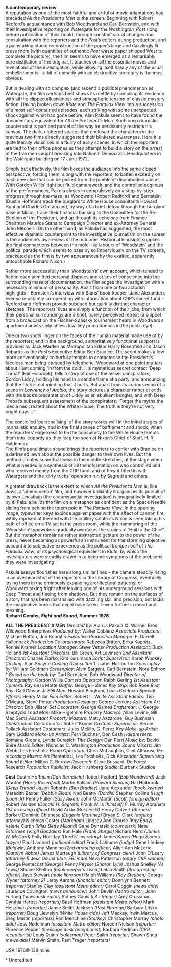 
**A contemporary review**  
A reputation as one of the most faithful and artful of movie adaptations has preceded _All the President’s Men_ to the screen. Beginning with Robert Redford’s acquaintance with Bob Woodward and Carl Bernstein, and with their investigative reporting on Watergate for the _Washington_Post_ (long before publication of their book), through constant script changes and consultation with the reporters and the _Post_’s editors during production, and a painstaking studio reconstruction of the paper’s large and dazzlingly lit press room (with quantities of authentic _Post_ waste paper shipped West to complete the picture), the film seems to have emerged as a remarkably pure distillation of the original. It touches on all the essential moves and revelations of the investigation, while allowing itself hardly any of the usual embellishments – a bit of comedy with an obstructive secretary is the most obvious.

But in dealing with so complex (and recent) a political phenomenon as Watergate, the film perhaps best shows its mettle by compiling its evidence with all the clipped allusiveness and atmospheric tension of classic mystery fiction. Having broken down _Klute_ and _The Parallax View_ into a succession of almost self-contained episodes, each striking with some unexpected shock against what had gone before, Alan Pakula seems to have found the documentary equivalent for _All the President’s Men_. Such crisp dramatic counterpoint is part and parcel of the way he persistently restricts his canvas. The dark, cluttered spaces that enclosed the characters in the previous two films directly suggested their blinkered awareness. Here it is quite literally visualised in a flurry of early scenes, in which the reporters are tied to their office phones as they attempt to build a story on the arrest of the five men caught breaking into National Democratic Headquarters in the Watergate building on 17 June 1972.

Simply but effectively, the film boxes the audience into the same closed perspective, forcing them, along with the reporters, to batten excitedly on each new clue that can be picked from the jumble of disembodied voices.  With Gordon Willis’ tight but fluid camerawork, and the controlled edginess of the performances, Pakula closes in compulsively on a step-by-step progress through the maze, as Woodward (Robert Redford) and Bernstein (Dustin Hoffman) track the burglars to White House consultants Howard Hunt and Charles Colson and, by way of a brief detour through the burglars’ base in Miami, trace their financial backing to the Committee for the Re-Election of the President, and up through its echelons from Finance Chairman Maurice Stans to Campaign Director and ex-Attorney General John Mitchell. (On the other hand, as Pakula has suggested, the most effective dramatic counterpoint to the investigative journalism on the screen is the audience’s awareness of the outcome. Historical hindsight supplies the final connections between the mole-like labours of ‘Woodstein’ and the political parade which seems to pass by so imperviously on the TV screens, bracketed as the film is by two appearances by the exalted, apparently untouchable Richard Nixon.)

Rather more successfully than ‘Woodstein’s’ own account, which tended to flatten even admitted personal disputes and crises of conscience into the surrounding mass of documentation, the film edges the investigation with a necessary minimum of personality. Apart from one or two actorish highlights – Bernstein’s interview with Stans’ book-keeper (Jane Alexander), ever so reluctantly co-operating with information about CRP’s secret fund – Redford and Hoffman provide subdued but quirkily distinct character sketches.  The reporters’ lives are simply a function of their jobs, from which their personal surroundings are a brief, barely perceived retreat (a snippet from a broadcast on the Fischer-Spassky tournament heard in Woodward’s apartment points slyly at less low-key prima donnas in the public eye).

One or two shots linger on the faces of the human material made use of by the reporters; and in the background, authoritatively functional support is provided by Jack Warden as Metropolitan Editor Harry Rosenfeld and Jason Robards as the _Post_’s Executive Editor Ben Bradlee. The script makes a few more conventionally colourful attempts to characterise the President’s faceless men being pursued by telephone. Woodward at one point mutters about Hunt coming ‘in from the cold’. His mysterious secret contact ‘Deep Throat’ (Hal Holbrook), tells a story of one of the lesser conspirators, Gordon Liddy, holding his hand in a candle flame at a party, and announcing that the trick is not minding that it hurts. But apart from its curious echo of a scene in _Lawrence_ _of_ _Arabia_, the story pictures a character rather at odds with the book’s presentation of Liddy as an ebullient bungler, and with Deep Throat’s subsequent assessment of the conspirators: ‘Forget the myths the media has created about the White House. The truth is they’re not very bright guys ...’

The controlled ‘personalising’ of the story works well in the initial stages of journalistic enquiry, and in the final scenes of bafflement and shock, when the reporters’ eagerness to tie the conspiracy to the White House tempts them into jeopardy as they leap too soon at Nixon’s Chief of Staff, H. R. Haldeman.  
The film’s penultimate scene brings the reporters to confer with Bradlee on a darkened lawn about the possible danger to their own lives. But the method creates some fuzziness in the middle stretches, at the stage when what is needed is a synthesis of all the information on who controlled and who received money from the CRP fund, and of how it fitted in with Watergate and the ‘dirty tricks’ operation run by Segretti and others.

A greater drawback is the extent to which _All the President’s Men_ is, like _Jaws_, a ‘phenomenon’ film, and however brilliantly it organises its pursuit of its own Leviathan (the circumstantial investigation) is imaginatively limited by it. Pakula builds the film on a metaphor as confident as the Space Needle sliding from behind the totem pole in _The Parallax View_. In the opening image, typewriter keys explode against paper with the effect of cannon fire, wittily reprised at the end with the artillery salute as Nixon is seen taking his oath of office on a TV set in the press room, while the hammering of the ‘Woodstein’ typewriters gradually overtakes the strains of ‘Hail to the Chief’. But the metaphor remains a rather abstracted gesture to the power of the press, never becoming as powerful an instrument for transforming objective account into subjective experience as the political _trompe l’oeil_ of _The Parallax View_, or its psychological equivalent in _Klute_, by which the investigators were steadily drawn in to become symptoms of the problems they were investigating.

Pakula essays flourishes here along similar lines – the camera steadily rising in an overhead shot of the reporters in the Library of Congress, eventually losing them in the ominously expanding architectural patterns; or Woodward taking fright after leaving one of his underground sessions with Deep Throat and fleeing from shadows. But they remain on the surfaces of a story that has been marshalled with dazzling skill and precision, but lacks the imaginative hooks that might have taken it even further in mood and meaning.  
**Richard Combs, _Sight and Sound_, Summer 1976**  

**ALL THE PRESIDENT’S MEN**
_Directed by_: Alan J. Pakula
©: Warner Bros., Wildwood Enterprises
_Produced by_: Walter Coblenz
_Associate Producers_: Michael Britton, Jon Boorstin
_Executive Production Manager_: E. Darrell Hallenbeck
_Production Co-ordinators_: Rebecca Britton, Erika Koppitz, Ronnie Kramer
_Location Manager_: Steve Vetter
_Production Assistant_: Buck Holland
_1st Assistant Directors_: Bill Green, Art Levinson
_2nd Assistant Directors_: Charles Ziarko, Kim Kurumada
_Script Supervisor_: Karen Wookey
_Casting_: Alan Shayne
_Casting (Consultant)_: Isabel Halliburton
_Screenplay by_: William Goldman
_Screenplay_: Alvin Sargent, Carl Bernstein, Nora Ephron *
_Based on the book by_: Carl Bernstein, Bob Woodward
_Director of Photography_: Gordon Willis
_Camera Operator_: Ralph Gerling
_1st Assistant Camera_: Ray de la Motte
_Gaffer_: George Holmes
_Key Grip_: Bob Rose
_Best Boy_: Carl Gibson Jr
_Still Men_: Howard Bingham, Louis Goldman
_Special Effects_: Henry Millar
_Film Editor_: Robert L. Wolfe
_Assistant Editors_: Tim O’Meara, Steve Potter
_Production Designer_: George Jenkins
_Assistant Art Director_: Bob Jillson
_Set Decorator_: George Gaines
_Draftsman_: J. George Szeptycki
_Lead Man_: Mike Higelmire
_Property Masters_: Allan Levine, Bill Mac Sems
_Assistant Property Masters_: Matty Azzarone, Guy Bushman
_Construction Co-ordinator_: Robert Krume
_Costume Supervisor_: Bernie Pollack
_Assistant Costumers_: Jules Melillo, G. Perez
_Key Make-up Artist_: Gary Liddiard
_Make-up Artists_: Fern Buchner, Don Cash
_Hairdressers_: Romaine Greene, Lynda Gurasich
_Title Design_: Dan Perri
_Music by_: David Shire
_Music Editor_: Nicholas C. Washington
_Production Sound Mixers_: Jim Webb, Les Fresholtz
_Boom Operators_: Chris McLaughlin, Clint Althouse
_Re-recording Mixers_: Art Piantadosi, Les Fresholtz, Dick Alexander
_Supervising Sound Editor_: Milton C. Burrow
_Research_: Steve Bussard, De Forest Research
_Production Publicist_: Jack Hirshberg
_Studio_: Burbank Studios

**Cast**
Dustin Hoffman _(Carl Bernstein)_
Robert Redford _(Bob Woodward)_
Jack Warden _(Harry Rosenfeld)_
Martin Balsam _(Howard Simons)_
Hal Holbrook _(Deep Throat)_
Jason Robards _(Ben Bradlee)_
Jane Alexander _(book-keeper)_
Meredith Baxter _(Debbie Sloan)_
Ned Beatty _(Dardis)_
Stephen Collins _(Hugh Sloan Jr)_
Penny Fuller _(Sally Aiken)_
John McMartin _(Scott, foreign editor)_
Robert Walden _(Donald H. Segretti)_
Frank Wills _(himself)_
F. Murray Abraham _(1st arresting officer)_
David Arkin _(Bachinski)_
Henry Calvert _(Bernard Barker)_
Dominic Chianese _(Eugenio Martinez)_
Bryan E. Clark _(arguing attorney)_
Nicholas Coster _(Markham)_
Lindsay Ann Crouse _(Kay Eddy)_
Valerie Curtin _(Miss Betty Milland)_
Gene Dynarski _(court clerk)_
Nate Esformes _(Virgil Gonzales)_
Ron Hale _(Frank Sturgis)_
Richard Herd _(James W. McCord)_
Polly Holliday _(Dardis’ secretary)_
James Karen _(Hugh Sloan’s lawyer)_
Paul Lambert _(national editor)_
Frank Latimore _(judge)_
Gene Lindsey _(Baldwin)_
Anthony Mannino _(2nd arresting officer)_
Allyn Ann McLerie _(Carolyn Abbot)_
James Murtaugh _(Library of Congress clerk)_
John O’Leary _(attorney 1)_
Jess Osuna _(Joe, FBI man)_
Neva Patterson _(angry CRP woman)_
George Pentecost _(George)_
Penny Peyser _(Sharon Lyle)_
Joshua Shelley _(Al Lewis)_
Sloane Shelton _(book-keeper’s sister)_
Lelan Smith _(3rd arresting officer)_
Jaye Stewart _(male librarian)_
Ralph Williams _(Ray Steuben)_
George Wyner _(attorney 2)_
Leroy Aarons _(financial editor)_
Donnlynn Bennett _(reporter)_
Stanley Clay _(assistant Metro editor)_
Carol Coggin _(news aide)_
Laurence Covington _(news announcer)_
John Devlin _(Metro editor)_
John Furlong _(newsdesk editor)_
Sidney Ganis _(LA stringer)_
Amy Grossman, Cynthia Herbst _(reporters)_
Basil Hoffman _(assistant Metro editor)_
Mark Holtzman _(reporter)_
Jamie Smith Jackson _(Post librarian)_
Barbara Litsky _(reporter)_
Doug Llewelyn _(White House aide)_
Jeff Mackay, Irwin Marcus, Greg Martin _(reporters)_
Ron Menchine _(Starkey)_
Christopher Murray _(photo aide)_
Jess Nadelman _(assistant Metro editor)_
Noreen Nielson _(reporter)_
Florence Pepper _(message desk receptionist)_
Barbara Perlman _(CRP receptionist)_
Louis Quinn _(salesman)_
Peter Salim _(reporter)_
Shawn Shea _(news aide)_
Marvin Smith, Pam Trager _(reporters)_

USA 1976©
138 mins

\* Uncredited
<!--stackedit_data:
eyJoaXN0b3J5IjpbMTQ1MjYwNTM4OV19
-->